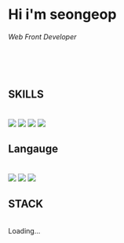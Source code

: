 <div>
 <h1> Hi i'm seongeop </h1>  <h6 align="left" > Web Front Developer</h6>
</div>
<br/>




<br/>


##   <p color="white">  SKILLS </p>
</br>
<div>
 <img src="https://img.shields.io/badge/python-ffffff?style=flat-square&logo=python&logoColor=black"/>   <img src="https://img.shields.io/badge/django-ffffff?style=flat-square&logo=django&logoColor=black"/>   <img src="https://img.shields.io/badge/javascript-ffffff?style=flat-square&logo=javascript&logoColor=black"/>
   <img src="https://img.shields.io/badge/java-ffffff?style=flat-square&logo=java&logoColor=black"/>

</div>
  
  
## <p color="white">  Langauge </p>
  
<br>
<div>
<img src="https://img.shields.io/badge/Git-ffffff?style=flat-square&logo=Git&logoColor=black"/> <img src="https://img.shields.io/badge/javascript-ffffff?style=flat-square&logo=javascript&logoColor=black"/> <img src="https://img.shields.io/badge/React-ffffff?style=flat-square&logo=react&logoColor=black"/>
<br/>
</div>

## STACK 
<br/>
Loading...
